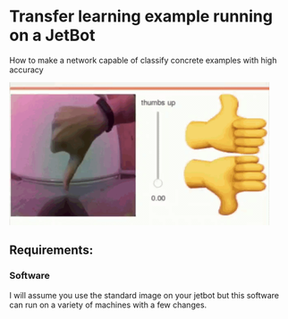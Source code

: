 # Transfer learning example running on a JetBot
How to make a network capable of classify concrete examples with high accuracy

<img src="pictures/thumbs_updown.gif" height="256">

## Requirements:
### Software
I will assume you use the standard image on your jetbot but this software can run on a variety of machines with a few changes.
